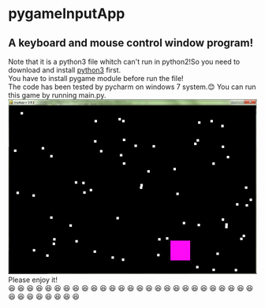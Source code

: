 # pygameInputApp
## A keyboard and mouse control window program!<br>
Note that it is a python3 file whitch can't run in python2!So you need to download and install [python3](https://www.python.org/downloads/) first.<br>
You have to install pygame module before run the file!<br>
The code has been tested by pycharm on windows 7 system.😊 You can run this game by running main.py. <br>
![](https://github.com/Nick-Aaron/pygameInputApp/blob/master/picture.png)<br>
Please enjoy it!<br>
 :satisfied: :satisfied: :satisfied: :satisfied: :satisfied: :satisfied: :satisfied: :satisfied: :satisfied: :satisfied: :satisfied: :satisfied: :satisfied: :satisfied: :satisfied: :satisfied: :satisfied: :satisfied: :satisfied: :satisfied: :satisfied: :satisfied: :satisfied: :satisfied: :satisfied: :satisfied: :satisfied: :satisfied: :satisfied: :satisfied: :satisfied: :satisfied: :satisfied: :satisfied: :satisfied:
